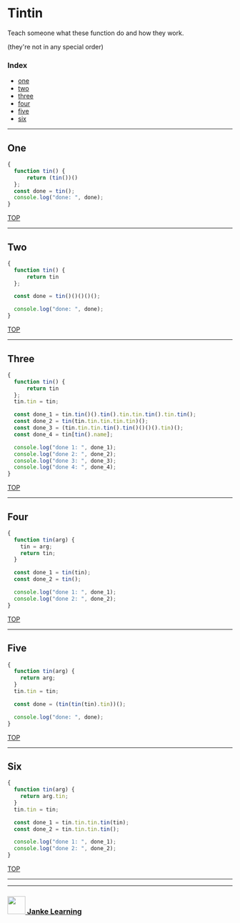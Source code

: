 # Tintin

Teach someone what these function do and how they work.

(they're not in any special order)


### Index
* [one](#one)
* [two](#two)
* [three](#three)
* [four](#four)
* [five](#five)
* [six](#six)

---

## One

```js
{
  function tin() {
      return (tin())()
  };
  const done = tin();
  console.log("done: ", done);
}
```

[TOP](#the-tins)

---

## Two


```js
{
  function tin() {
      return tin
  };

  const done = tin()()()()();

  console.log("done: ", done);
}
```

[TOP](#the-tins)

---

## Three

```js
{
  function tin() {
      return tin
  };
  tin.tin = tin;

  const done_1 = tin.tin()().tin().tin.tin.tin().tin.tin();
  const done_2 = tin(tin.tin.tin.tin.tin)();
  const done_3 = (tin.tin.tin.tin().tin()()()().tin)();
  const done_4 = tin[tin().name];

  console.log("done 1: ", done_1);
  console.log("done 2: ", done_2);
  console.log("done 3: ", done_3);
  console.log("done 4: ", done_4);
}
```


[TOP](#the-tins)

---

## Four

```js
{
  function tin(arg) {
    tin = arg;
    return tin;
  }

  const done_1 = tin(tin);
  const done_2 = tin();

  console.log("done 1: ", done_1);
  console.log("done 2: ", done_2);
}
```

[TOP](#the-tins)

---

## Five

```js
{
  function tin(arg) {
    return arg;
  }
  tin.tin = tin;

  const done = (tin(tin(tin).tin))();

  console.log("done: ", done);
}
```


[TOP](#the-tins)

---

## Six


```js
{
  function tin(arg) {
    return arg.tin; 
  }
  tin.tin = tin;

  const done_1 = tin.tin.tin.tin(tin);
  const done_2 = tin.tin.tin.tin();

  console.log("done 1: ", done_1);
  console.log("done 2: ", done_2);
}
```

[TOP](#the-tins)

___
___
### <a href="http://janke-learning.org" target="_blank"><img src="https://user-images.githubusercontent.com/18554853/50098409-22575780-021c-11e9-99e1-962787adaded.png" width="40" height="40"></img> Janke Learning</a>

